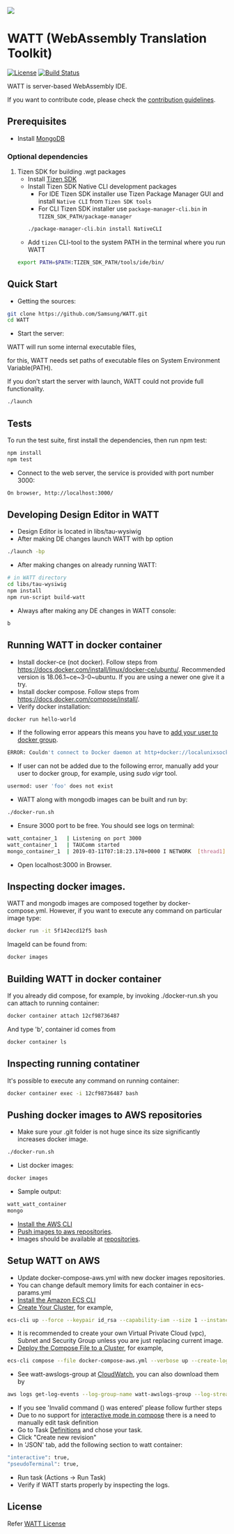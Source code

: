 ![](https://github.com/Samsung/WATT/blob/master/public/image/watt.png)
# WATT (WebAssembly Translation Toolkit)
[![License](https://img.shields.io/badge/licence-Apache%202.0-brightgreen.svg?style=flat)](LICENSE)
[![Build Status](https://travis-ci.org/Samsung/WATT.svg?branch=master)](https://travis-ci.org/Samsung/WATT)

WATT is server-based WebAssembly IDE.

If you want to contribute code, please check the [contribution guidelines](https://github.com/Samsung/WATT/blob/master/CONTRIBUTING.md).

## Prerequisites
* Install [MongoDB](https://www.mongodb.com/download-center?jmp=nav#community)

### Optional dependencies
1. Tizen SDK for building .wgt packages
    * Install [Tizen SDK](https://developer.tizen.org/development/tizen-studio/download)
    * Install Tizen SDK Native CLI development packages
        * For IDE Tizen SDK installer use Tizen Package Manager GUI and install `Native CLI` from `Tizen SDK tools`
        * For CLI Tizen SDK installer use `package-manager-cli.bin` in `TIZEN_SDK_PATH/package-manager`
        ```bash
        ./package-manager-cli.bin install NativeCLI
        ```
    * Add `tizen` CLI-tool to the system PATH in the terminal where you run WATT
    ```bash
    export PATH=$PATH:TIZEN_SDK_PATH/tools/ide/bin/
    ```

## Quick Start
* Getting the sources:
```bash
git clone https://github.com/Samsung/WATT.git
cd WATT
```

* Start the server:

WATT will run some internal executable files,

for this, WATT needs set paths of executable files on System Environment Variable(PATH).


If you don't start the server with launch, WATT could not provide full functionality.
```bash
./launch
```

## Tests
To run the test suite, first install the dependencies, then run npm test:
```bash
npm install
npm test
```

* Connect to the web server, the service is provided with port number 3000:
```bash
On browser, http://localhost:3000/
```

## Developing Design Editor in WATT
* Design Editor is located in libs/tau-wysiwig
* After making DE changes launch WATT with bp option
```bash
./launch -bp
```
* After making changes on already running WATT:
```bash
# in WATT directory
cd libs/tau-wysiwig
npm install
npm run-script build-watt
```
* Always after making any DE changes in WATT console:
```bash
b
```

## Running WATT in docker container
 * Install docker-ce (not docker). Follow steps from https://docs.docker.com/install/linux/docker-ce/ubuntu/. Recommended version is 18.06.1~ce~3-0~ubuntu. If you are using a newer one give it a try.
 * Install docker compose. Follow steps from https://docs.docker.com/compose/install/.
 * Verify docker installation:
```bash
docker run hello-world
```
 * If the following error appears this means you have to [add your user to docker group](https://docs.docker.com/install/linux/linux-postinstall/).
```bash
ERROR: Couldn't connect to Docker daemon at http+docker://localunixsocket - is it running?
```
 * If user can not be added due to the following error, manually add your user to docker group, for example, using *sudo vigr* tool.
```bash
usermod: user 'foo' does not exist
```
* WATT along with mongodb images can be built and run by:
```bash
./docker-run.sh
```
* Ensure 3000 port to be free. You should see logs on terminal:
```bash
watt_container_1   | Listening on port 3000
watt_container_1   | TAUComm started
mongo_container_1  | 2019-03-11T07:18:23.178+0000 I NETWORK  [thread1] connection accepted from 172.19.0.3:36916 #1 (1 connection now open)
```
* Open localhost:3000 in Browser.

## Inspecting docker images.
WATT and mongodb images are composed together by docker-compose.yml. However, if you want to execute any command on particular image type:
```bash
docker run -it 5f142ecd12f5 bash
```
ImageId can be found from:
```bash
docker images
```
## Building WATT in docker container
If you already did compose, for example, by invoking ./docker-run.sh you can attach to running container:
```bash
docker container attach 12cf98736487
```
And type 'b', container id comes from
```bash
docker container ls
```

## Inspecting running contatiner
It's possible to execute any command on running container:
```bash
docker container exec -i 12cf98736487 bash
```

## Pushing docker images to AWS repositories
 * Make sure your .git folder is not huge since its size significantly increases docker image.
```bash
./docker-run.sh
```
 * List docker images:
```bash
docker images
```
 * Sample output:
```bash
watt_watt_container                                                               latest              fa2fc69d89a1        5 days ago          3.36GB
mongo                                                                             3.4.19              056cb4b05c15        5 weeks ago         376MB
```
 * [Install the AWS CLI](https://docs.aws.amazon.com/cli/latest/userguide/install-linux.html)
 * [Push images to aws repositories](https://docs.aws.amazon.com/AmazonECS/latest/developerguide/docker-basics.html#use-ecr).
 * Images should be available at [repositories](https://us-east-2.console.aws.amazon.com/ecr/repositories?region=us-east-2).

## Setup WATT on AWS
 * Update docker-compose-aws.yml with new docker images repositories.
 * You can change default memory limits for each container in ecs-params.yml
 * [Install the Amazon ECS CLI](https://docs.aws.amazon.com/AmazonECS/latest/developerguide/ECS_CLI_installation.html)
 * [Create Your Cluster](https://docs.aws.amazon.com/AmazonECS/latest/developerguide/ecs-cli-tutorial-ec2.html), for example,
```bash
ecs-cli up --force --keypair id_rsa --capability-iam --size 1 --instance-type t2.large --vpc vpc-0d05d256d9261ccb5 --subnets subnet-0b31dfed2f9dddb0a --security-group sg-09d2b747ca8b77f1a --cluster-config watt-cluster-config --region us-east-2
```
 * It is recommended to create your own Virtual Private Cloud (vpc), Subnet and Security Group unless you are just replacing current image.
 * [Deploy the Compose File to a Cluster](https://docs.aws.amazon.com/AmazonECS/latest/developerguide/ecs-cli-tutorial-ec2.html#ECS_CLI_tutorial_compose_deploy), for example,
```bash
ecs-cli compose --file docker-compose-aws.yml --verbose up --create-log-groups --cluster-config watt-cluster-config --region us-east-2
```
 * See watt-awslogs-group at [CloudWatch](https://us-east-2.console.aws.amazon.com/cloudwatch/home?region=us-east-2#logs), you can also download them by
```bash
aws logs get-log-events --log-group-name watt-awslogs-group --log-stream-name watt/watt_container/0f16fa2e-6db9-4cff-8b13-821b3c72f446 --output text --region us-east-2
```
 * If you see 'Invalid command () was entered' please follow further steps
 * Due to no support for [interactive mode in compose](https://github.com/aws/amazon-ecs-cli/issues/706) there is a need to manually edit task definition
 * Go to Task [Definitions](https://us-east-2.console.aws.amazon.com/ecs/home?region=us-east-2#/taskDefinitions) and chose your task.
 * Click "Create new revision"
 * In 'JSON' tab, add the following section to watt container:
```bash
"interactive": true,
"pseudoTerminal": true,
```
 * Run task (Actions -> Run Task)
 * Verify if WATT starts properly by inspecting the logs.


## License
Refer [WATT License](https://github.com/Samsung/WATT/wiki/License)
